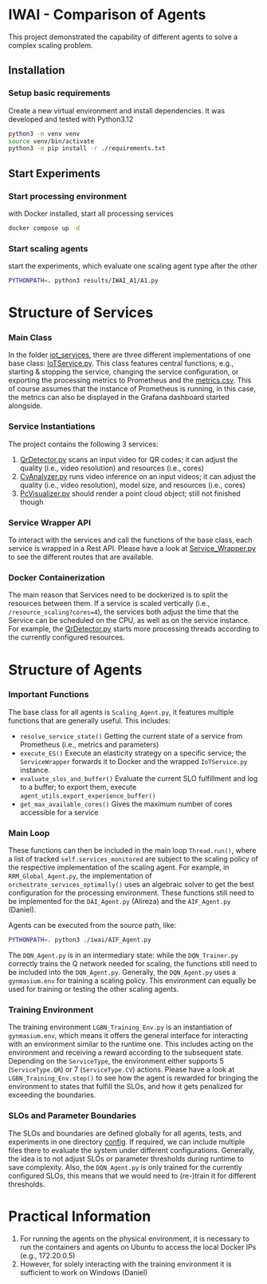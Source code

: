 # IWAI - Comparison of Agents

This project demonstrated the capability of different agents to solve a complex scaling problem.


## Installation

### Setup basic requirements

Create a new virtual environment and install dependencies. It was developed and tested with Python3.12

```bash
python3 -m venv venv
source venv/bin/activate
python3 -m pip install -r ./requirements.txt
```

## Start Experiments

### Start processing environment 

with Docker installed, start all processing services

```bash
docker compose up -d
```

### Start scaling agents

start the experiments, which evaluate one scaling agent type after the other

```bash
PYTHONPATH=. python3 results/IWAI_A1/A1.py
```

# Structure of Services

### Main Class

In the folder [iot_services](iot_services), there are three different implementations of one base class: [IoTService.py](iot_services%2FIoTService.py).
This class features central functions, e.g., starting & stopping the service, changing the service configuration, or exporting the processing metrics to 
Prometheus and the [metrics.csv](share%2Fmetrics%2Fmetrics.csv). This of course assumes that the instance of Prometheus is running, in this case, the
metrics can also be displayed in the Grafana dashboard started alongside. 

### Service Instantiations

The project contains the following 3 services:
1. [QrDetector.py](iot_services%2FQrDetector%2FQrDetector.py) scans an input video for QR codes; it can adjust the quality (i.e., video resolution) and resources (i.e., cores)
2. [CvAnalyzer.py](iot_services%2FCvAnalyzer_Yolo%2FCvAnalyzer.py) runs video inference on an input videos; it can adjust the quality (i.e., video resolution), model size, and resources (i.e., cores)
3. [PcVisualizer.py](iot_services%2FPcVisualizer%2FPcVisualizer.py) should render a point cloud object; still not finished though

### Service Wrapper API

To interact with the services and call the functions of the base class, each service is wrapped in a Rest API. Please have a look at
[Service_Wrapper.py](iot_services%2FService_Wrapper.py) to see the different routes that are available. 

### Docker Containerization

The main reason that Services need to be dockerized is to split the resources between them. If a service is scaled vertically (i.e., ``/resource_scaling?cores=4``), the services both adjust
the time that the Service can be scheduled on the CPU, as well as on the service instance. For example, the [QrDetector.py](iot_services%2FQrDetector%2FQrDetector.py) starts more processing
threads according to the currently configured resources. 

# Structure of Agents

### Important Functions

The base class for all agents is `Scaling_Agent.py`, it features multiple functions that are generally useful.
This includes:

* `resolve_service_state()` Getting the current state of a service from Prometheus (i.e., metrics and parameters)
* `execute_ES()` Execute an elasticity strategy on a specific service; the ``ServiceWrapper`` forwards it to Docker and the wrapped `IoTService.py` instance.
* `evaluate_slos_and_buffer()` Evaluate the current SLO fulfillment and log to a buffer; to export them, execute `agent_utils.export_experience_buffer()`
* `get_max_available_cores()` Gives the maximum number of cores accessible for a service

### Main Loop

These functions can then be included in the main loop `Thread.run()`, where a list of tracked `self.services_monitored` are 
subject to the scaling policy of the respective implementation of the scaling agent. For example, in `RRM_Global_Agent.py`,
the implementation of `orchestrate_services_optimally()` uses an algebraic solver to get the best configuration for the 
processing environment. These functions still need to be implemented for the `DAI_Agent.py` (Alireza) and the `AIF_Agent.py` (Daniel).

Agents can be executed from the source path, like:

```bash
PYTHONPATH=. python3 ./iwai/AIF_Agent.py
```

The `DQN_Agent.py` is in an intermediary state: while the `DQN_Trainer.py` correctly trains the Q network needed for scaling, the functions
still need to be included into the `DQN_Agent.py`. Generally, the `DQN_Agent.py` uses a ``gynmasium.env`` for training a scaling policy.
This environment can equally be used for training or testing the other scaling agents.

### Training Environment

The training environment `LGBN_Training_Env.py` is an instantiation of `gynmasium.env`, which means it offers the general interface for interacting with
an environment similar to the runtime one. This includes acting on the environment and receiving a reward according to the subsequent state.
Depending on the `ServiceType`, the environment either supports 5 (`ServiceType.QR`) or 7 (`ServiceType.CV`) actions. Please have a look at
`LGBN_Training_Env.step()` to see how the agent is rewarded for bringing the environment to states that fulfill the SLOs, and how it gets
penalized for exceeding the boundaries.

### SLOs and Parameter Boundaries

The SLOs and boundaries are defined globally for all agents, tests, and experiments in one directory [config](config). If required, we can
include multiple files there to evaluate the system under different configurations. Generally, the idea is to not adjust SLOs or parameter 
thresholds during runtime to save complexity. Also, the `DQN_Agent.py` is only trained for the currently configured SLOs, this means that
we would need to (re-)train it for different thresholds.

# Practical Information

1. For running the agents on the physical environment, it is necessary to run the containers and agents on Ubuntu to access the local Docker IPs (e.g., 172.20.0.5)
2. However, for solely interacting with the training environment it is sufficient to work on Windows (Daniel)


